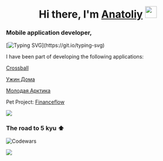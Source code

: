 <h1 align="center">Hi there, I'm <a href="https://t.me/An_00000" target="_blank">Anatoliy</a> 
<img src="https://github.com/blackcater/blackcater/raw/main/images/Hi.gif" height="32"/></h1>
<h3>Mobile application developer,</h3>

[![Typing SVG](https://readme-typing-svg.herokuapp.com?font=Roboto&weight=500&size=18&duration=10000&pause=1000&color=0969DA&random=false&width=435&lines=in+the+process+of+page+layout.+.+.)](https://git.io/typing-svg)

I have been part of developing the following applications:

[Crossball](https://apps.apple.com/ru/app/сrossball/id1627269403)

[Ужин Дома](https://apps.apple.com/ru/app/ужин-дома-продукты-и-рецепты/id1564443317)

[Молодая Арктика](https://apps.apple.com/ru/app/молодая-арктика/id6443747882)

Pet Project: [Financeflow](https://github.com/nvsces/finance-app)

![](https://github-profile-summary-cards.vercel.app/api/cards/profile-details?username=AnatoliyRoslyakov&theme=apprentice)

<h3>The road to 5 kyu ⬆ </h3> 

![Codewars](https://github.r2v.ch/codewars?user=Anatoliy3399)


![](https://komarev.com/ghpvc/?username=your-github-AnatoliyRoslyakov)


